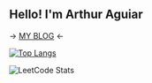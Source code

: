 <h2> Hello! I'm Arthur Aguiar </h2>

-> [MY BLOG](https://aguiar-arthur.github.io/) <-

[![Top Langs](https://github-readme-stats.vercel.app/api/top-langs/?username=aguiar-arthur&layout=compact&hide=jupyter%20notebook&theme=synthwave&langs_count=20&count_private=true)](https://github.com/anuraghazra/github-readme-stats)

![LeetCode Stats](https://leetcard.jacoblin.cool/aguiar575?theme=light&font=Uchen)
